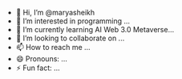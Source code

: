 - 👋 Hi, I’m @maryasheikh
- 👀 I’m interested in programming ...
- 🌱 I’m currently learning AI Web 3.0 Metaverse...
- 💞️ I’m looking to collaborate on ...
- 📫 How to reach me ...
- 😄 Pronouns: ...
- ⚡ Fun fact: ...

<!---
maryasheikh/maryasheikh is a ✨ special ✨ repository because its `README.md` (this file) appears on your GitHub profile.
You can click the Preview link to take a look at your changes.
--->
